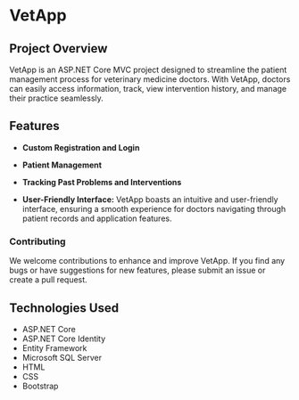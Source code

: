 # VetApp

## Project Overview

VetApp is an ASP.NET Core MVC project designed to streamline the patient management process for veterinary medicine doctors. With VetApp, doctors can easily access information, track, view intervention history, and manage their practice seamlessly.

## Features

- **Custom Registration and Login**

- **Patient Management**

- **Tracking Past Problems and Interventions**

- **User-Friendly Interface:**
   VetApp boasts an intuitive and user-friendly interface, ensuring a smooth experience for doctors navigating through patient records and application features.

### Contributing
   We welcome contributions to enhance and improve VetApp. If you find any bugs or have suggestions for new features, please submit an issue or create a pull request.

## Technologies Used

- ASP.NET Core
- ASP.NET Core Identity
- Entity Framework
- Microsoft SQL Server
- HTML
- CSS
- Bootstrap
